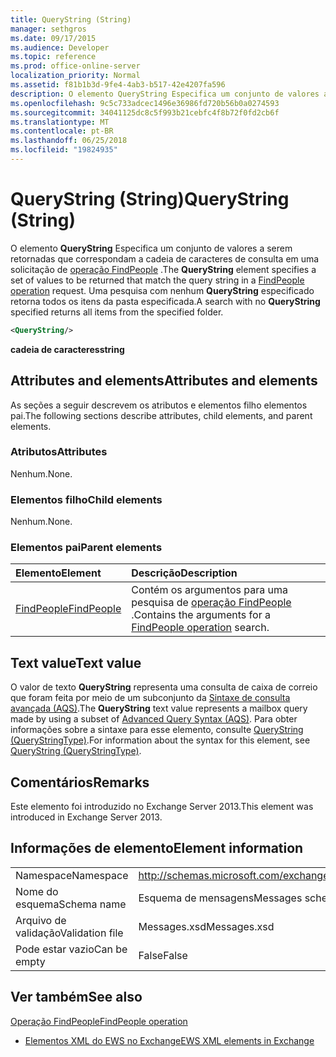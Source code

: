 ```yaml
---
title: QueryString (String)
manager: sethgros
ms.date: 09/17/2015
ms.audience: Developer
ms.topic: reference
ms.prod: office-online-server
localization_priority: Normal
ms.assetid: f81b1b3d-9fe4-4ab3-b517-42e4207fa596
description: O elemento QueryString Especifica um conjunto de valores a serem retornadas que correspondam a cadeia de caracteres de consulta em uma solicitação de operação FindPeople. Uma pesquisa com nenhum QueryString especificado retorna todos os itens da pasta especificada.
ms.openlocfilehash: 9c5c733adcec1496e36986fd720b56b0a0274593
ms.sourcegitcommit: 34041125dc8c5f993b21cebfc4f8b72f0fd2cb6f
ms.translationtype: MT
ms.contentlocale: pt-BR
ms.lasthandoff: 06/25/2018
ms.locfileid: "19824935"
---
```

# <a name="querystring-string"></a><span data-ttu-id="c31ac-104">QueryString (String)</span><span class="sxs-lookup"><span data-stu-id="c31ac-104">QueryString (String)</span></span>

<span data-ttu-id="c31ac-105">O elemento **QueryString** Especifica um conjunto de valores a serem retornadas que correspondam a cadeia de caracteres de consulta em uma solicitação de [operação FindPeople](findpeople-operation.md) .</span><span class="sxs-lookup"><span data-stu-id="c31ac-105">The **QueryString** element specifies a set of values to be returned that match the query string in a [FindPeople operation](findpeople-operation.md) request.</span></span> <span data-ttu-id="c31ac-106">Uma pesquisa com nenhum **QueryString** especificado retorna todos os itens da pasta especificada.</span><span class="sxs-lookup"><span data-stu-id="c31ac-106">A search with no **QueryString** specified returns all items from the specified folder.</span></span> 
  
```XML
<QueryString/> 
```

 <span data-ttu-id="c31ac-107">**cadeia de caracteres**</span><span class="sxs-lookup"><span data-stu-id="c31ac-107">**string**</span></span>
## <a name="attributes-and-elements"></a><span data-ttu-id="c31ac-108">Attributes and elements</span><span class="sxs-lookup"><span data-stu-id="c31ac-108">Attributes and elements</span></span>

<span data-ttu-id="c31ac-109">As seções a seguir descrevem os atributos e elementos filho elementos pai.</span><span class="sxs-lookup"><span data-stu-id="c31ac-109">The following sections describe attributes, child elements, and parent elements.</span></span>
  
### <a name="attributes"></a><span data-ttu-id="c31ac-110">Atributos</span><span class="sxs-lookup"><span data-stu-id="c31ac-110">Attributes</span></span>

<span data-ttu-id="c31ac-111">Nenhum.</span><span class="sxs-lookup"><span data-stu-id="c31ac-111">None.</span></span>
  
### <a name="child-elements"></a><span data-ttu-id="c31ac-112">Elementos filho</span><span class="sxs-lookup"><span data-stu-id="c31ac-112">Child elements</span></span>

<span data-ttu-id="c31ac-113">Nenhum.</span><span class="sxs-lookup"><span data-stu-id="c31ac-113">None.</span></span>
  
### <a name="parent-elements"></a><span data-ttu-id="c31ac-114">Elementos pai</span><span class="sxs-lookup"><span data-stu-id="c31ac-114">Parent elements</span></span>

|<span data-ttu-id="c31ac-115">**Elemento**</span><span class="sxs-lookup"><span data-stu-id="c31ac-115">**Element**</span></span>|<span data-ttu-id="c31ac-116">**Descrição**</span><span class="sxs-lookup"><span data-stu-id="c31ac-116">**Description**</span></span>|
|:-----|:-----|
|[<span data-ttu-id="c31ac-117">FindPeople</span><span class="sxs-lookup"><span data-stu-id="c31ac-117">FindPeople</span></span>](findpeople.md) <br/> |<span data-ttu-id="c31ac-118">Contém os argumentos para uma pesquisa de [operação FindPeople](findpeople-operation.md) .</span><span class="sxs-lookup"><span data-stu-id="c31ac-118">Contains the arguments for a [FindPeople operation](findpeople-operation.md) search.</span></span>  <br/> |
   
## <a name="text-value"></a><span data-ttu-id="c31ac-119">Text value</span><span class="sxs-lookup"><span data-stu-id="c31ac-119">Text value</span></span>

<span data-ttu-id="c31ac-120">O valor de texto **QueryString** representa uma consulta de caixa de correio que foram feita por meio de um subconjunto da [Sintaxe de consulta avançada (AQS)](http://msdn.microsoft.com/pt-br/library/aa965711%28VS.85%29.aspx).</span><span class="sxs-lookup"><span data-stu-id="c31ac-120">The **QueryString** text value represents a mailbox query made by using a subset of [Advanced Query Syntax (AQS)](http://msdn.microsoft.com/pt-br/library/aa965711%28VS.85%29.aspx).</span></span> <span data-ttu-id="c31ac-121">Para obter informações sobre a sintaxe para esse elemento, consulte [QueryString (QueryStringType)](querystring-querystringtype.md).</span><span class="sxs-lookup"><span data-stu-id="c31ac-121">For information about the syntax for this element, see [QueryString (QueryStringType)](querystring-querystringtype.md).</span></span>
  
## <a name="remarks"></a><span data-ttu-id="c31ac-122">Comentários</span><span class="sxs-lookup"><span data-stu-id="c31ac-122">Remarks</span></span>

<span data-ttu-id="c31ac-123">Este elemento foi introduzido no Exchange Server 2013.</span><span class="sxs-lookup"><span data-stu-id="c31ac-123">This element was introduced in Exchange Server 2013.</span></span>
  
## <a name="element-information"></a><span data-ttu-id="c31ac-124">Informações de elemento</span><span class="sxs-lookup"><span data-stu-id="c31ac-124">Element information</span></span>

|||
|:-----|:-----|
|<span data-ttu-id="c31ac-125">Namespace</span><span class="sxs-lookup"><span data-stu-id="c31ac-125">Namespace</span></span>  <br/> |http://schemas.microsoft.com/exchange/services/2006/messages  <br/> |
|<span data-ttu-id="c31ac-126">Nome do esquema</span><span class="sxs-lookup"><span data-stu-id="c31ac-126">Schema name</span></span>  <br/> |<span data-ttu-id="c31ac-127">Esquema de mensagens</span><span class="sxs-lookup"><span data-stu-id="c31ac-127">Messages schema</span></span>  <br/> |
|<span data-ttu-id="c31ac-128">Arquivo de validação</span><span class="sxs-lookup"><span data-stu-id="c31ac-128">Validation file</span></span>  <br/> |<span data-ttu-id="c31ac-129">Messages.xsd</span><span class="sxs-lookup"><span data-stu-id="c31ac-129">Messages.xsd</span></span>  <br/> |
|<span data-ttu-id="c31ac-130">Pode estar vazio</span><span class="sxs-lookup"><span data-stu-id="c31ac-130">Can be empty</span></span>  <br/> |<span data-ttu-id="c31ac-131">False</span><span class="sxs-lookup"><span data-stu-id="c31ac-131">False</span></span>  <br/> |
   
## <a name="see-also"></a><span data-ttu-id="c31ac-132">Ver também</span><span class="sxs-lookup"><span data-stu-id="c31ac-132">See also</span></span>



[<span data-ttu-id="c31ac-133">Operação FindPeople</span><span class="sxs-lookup"><span data-stu-id="c31ac-133">FindPeople operation</span></span>](findpeople-operation.md)


- [<span data-ttu-id="c31ac-134">Elementos XML do EWS no Exchange</span><span class="sxs-lookup"><span data-stu-id="c31ac-134">EWS XML elements in Exchange</span></span>](ews-xml-elements-in-exchange.md)

